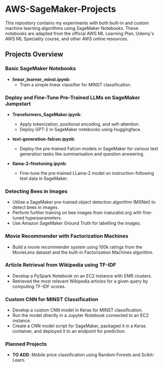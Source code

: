 # AWS-SageMaker-Projects

This repository contains my experiments with both built-in and custom machine learning algorithms using SageMaker Notebooks. These notebooks are adapted from the official AWS ML Learning Plan, Udemy's AWS ML Speciality course, and other AWS online resources.

## Projects Overview

### Basic SageMaker Notebooks
- **linear_learner_minst.ipynb**: 
  - Train a simple linear classifier for MINST classification.


### Deploy and Fine-Tune Pre-Trained LLMs on SageMaker Jumpstart

- **Transformers_SageMaker.ipynb**: 
  - Apply tokenization, positional encoding, and self-attention.
  - Deploy GPT-2 in SageMaker notebooks using Huggingface.

- **text-generation-falcon.ipynb**: 
  - Deploy the pre-trained Falcon models in SageMaker for various text generation tasks like summarisation and question answering.

- **llama-2-finetuning.ipynb**: 
  - Fine-tune the pre-trained LLama-2 model on instruction-following text data in SageMaker.

### Detecting Bees in Images

- Utilise a SageMaker pre-trained object detection algorithm (MXNet) to detect bees in images.
- Perform further training on bee images from inaturalist.org with fine-tuned hyperparameters.
- Use Amazon SageMaker Ground Truth for labelling the images.

### Movie Recommender with Factorization Machines

- Build a movie recommender system using 100k ratings from the MovieLens dataset and the built-in Factorization Machines algorithm.

### Article Retrieval from Wikipedia using TF-IDF

- Develop a PySpark Notebook on an EC2 instance with EMR clusters.
- Retrieved the most relevant Wikipedia articles for a given query by computing TF-IDF scores.

### Custom CNN for MINST Classification

- Develop a custom CNN model in Keras for MINST classification.
- Run the model directly in a Jupyter Notebook connected to an EC2 instance.
- Create a CNN model script for SageMaker, packaged it in a Keras container, and deployed it to an endpoint for prediction.

### Planned Projects

- **TO ADD**: Mobile price classification using Random Forests and Scikit-Learn.
